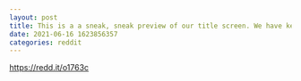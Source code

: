 ```yaml
--- 
layout: post 
title: This is a a sneak, sneak preview of our title screen. We have kept some things secret (animation maybe 🤔 ). They will only be revealed once you play. https://t.me/DarthDoge 
date: 2021-06-16 1623856357 
categories: reddit 
--- 
```

https://redd.it/o1763c
